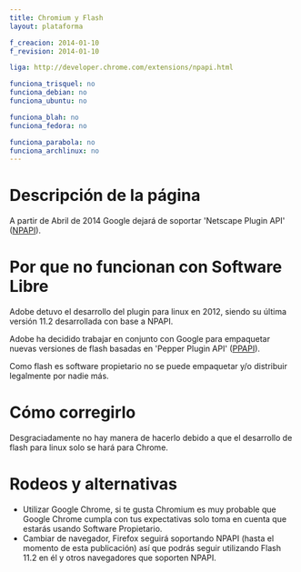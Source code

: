 ```yaml
---
title: Chromium y Flash
layout: plataforma

f_creacion: 2014-01-10
f_revision: 2014-01-10

liga: http://developer.chrome.com/extensions/npapi.html

funciona_trisquel: no
funciona_debian: no
funciona_ubuntu: no

funciona_blah: no
funciona_fedora: no

funciona_parabola: no
funciona_archlinux: no
---
```


# Descripción de la página

A partir de Abril de 2014 Google dejará de soportar 'Netscape Plugin API' ([NPAPI](http://en.wikipedia.org/wiki/NPAPI)).

# Por que no funcionan con Software Libre

Adobe detuvo el desarrollo del plugin para linux en 2012, siendo su última versión 11.2 desarrollada con base a NPAPI.

Adobe ha decidido trabajar en conjunto con Google para empaquetar nuevas versiones de flash basadas en  'Pepper Plugin API' ([PPAPI](https://developers.google.com/native-client/pepperc/)).

Como flash es software propietario no se puede empaquetar y/o distribuir legalmente por nadie más.

# Cómo corregirlo

Desgraciadamente no hay manera de hacerlo debido a que el desarrollo de flash para linux solo se hará para Chrome.

# Rodeos y alternativas

* Utilizar Google Chrome, si te gusta Chromium es muy probable que Google Chrome cumpla con tus expectativas solo toma en cuenta que estarás usando Software Propietario.
* Cambiar de navegador, Firefox seguirá soportando NPAPI (hasta el momento de esta publicación) así que podrás seguir utilizando Flash 11.2 en él y otros navegadores que soporten NPAPI.
